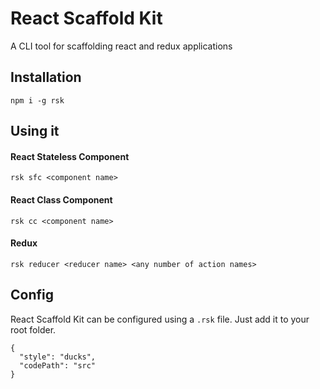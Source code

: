 # React Scaffold Kit

A CLI tool for scaffolding react and redux applications

## Installation

`npm i -g rsk`

## Using it


#### React Stateless Component

```
rsk sfc <component name>
```

#### React Class Component

```
rsk cc <component name>
```

#### Redux

```
rsk reducer <reducer name> <any number of action names>
```

## Config

React Scaffold Kit can be configured using a `.rsk` file. Just add it to your root folder.

```
{
  "style": "ducks",
  "codePath": "src"
}
```


